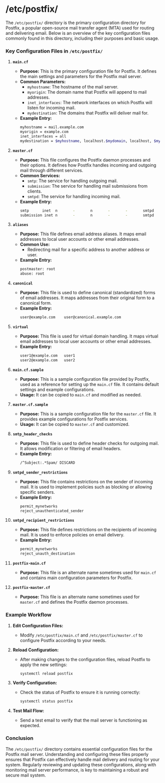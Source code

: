# /etc/postfix/
The `/etc/postfix/` directory is the primary configuration directory for Postfix, a popular open-source mail transfer agent (MTA) used for routing and delivering email. Below is an overview of the key configuration files commonly found in this directory, including their purposes and basic usage.

### Key Configuration Files in `/etc/postfix/`

1. **`main.cf`**
   - **Purpose:** This is the primary configuration file for Postfix. It defines the main settings and parameters for the Postfix mail server.
   - **Common Parameters:**
     - `myhostname`: The hostname of the mail server.
     - `myorigin`: The domain name that Postfix will append to mail addresses.
     - `inet_interfaces`: The network interfaces on which Postfix will listen for incoming mail.
     - `mydestination`: The domains that Postfix will deliver mail for.
   - **Example Entry:**
     ```sh
     myhostname = mail.example.com
     myorigin = example.com
     inet_interfaces = all
     mydestination = $myhostname, localhost.$mydomain, localhost, $mydomain
     ```

2. **`master.cf`**
   - **Purpose:** This file configures the Postfix daemon processes and their options. It defines how Postfix handles incoming and outgoing mail through different services.
   - **Common Services:**
     - `smtp`: The service for handling outgoing mail.
     - `submission`: The service for handling mail submissions from clients.
     - `smtpd`: The service for handling incoming mail.
   - **Example Entry:**
     ```sh
     smtp      inet  n       -       n       -       -       smtpd
     submission inet n       -       n       -       -       smtpd
     ```

3. **`aliases`**
   - **Purpose:** This file defines email address aliases. It maps email addresses to local user accounts or other email addresses.
   - **Common Use:**
     - Redirecting mail for a specific address to another address or user.
   - **Example Entry:**
     ```sh
     postmaster: root
     abuse: root
     ```

4. **`canonical`**
   - **Purpose:** This file is used to define canonical (standardized) forms of email addresses. It maps addresses from their original form to a canonical form.
   - **Example Entry:**
     ```sh
     user@example.com    user@canonical.example.com
     ```

5. **`virtual`**
   - **Purpose:** This file is used for virtual domain handling. It maps virtual email addresses to local user accounts or other email addresses.
   - **Example Entry:**
     ```sh
     user1@example.com   user1
     user2@example.com   user2
     ```

6. **`main.cf.sample`**
   - **Purpose:** This is a sample configuration file provided by Postfix, used as a reference for setting up the `main.cf` file. It contains default settings and example configurations.
   - **Usage:** It can be copied to `main.cf` and modified as needed.

7. **`master.cf.sample`**
   - **Purpose:** This is a sample configuration file for the `master.cf` file. It provides example configurations for Postfix services.
   - **Usage:** It can be copied to `master.cf` and customized.

8. **`smtp_header_checks`**
   - **Purpose:** This file is used to define header checks for outgoing mail. It allows modification or filtering of email headers.
   - **Example Entry:**
     ```sh
     /^Subject:.*Spam/ DISCARD
     ```

9. **`smtpd_sender_restrictions`**
   - **Purpose:** This file contains restrictions on the sender of incoming mail. It is used to implement policies such as blocking or allowing specific senders.
   - **Example Entry:**
     ```sh
     permit_mynetworks
     reject_unauthenticated_sender
     ```

10. **`smtpd_recipient_restrictions`**
    - **Purpose:** This file defines restrictions on the recipients of incoming mail. It is used to enforce policies on email delivery.
    - **Example Entry:**
      ```sh
      permit_mynetworks
      reject_unauth_destination
      ```

11. **`postfix-main.cf`**
    - **Purpose:** This file is an alternate name sometimes used for `main.cf` and contains main configuration parameters for Postfix.

12. **`postfix-master.cf`**
    - **Purpose:** This file is an alternate name sometimes used for `master.cf` and defines the Postfix daemon processes.

### Example Workflow

1. **Edit Configuration Files:**
   - Modify `/etc/postfix/main.cf` and `/etc/postfix/master.cf` to configure Postfix according to your needs.

2. **Reload Configuration:**
   - After making changes to the configuration files, reload Postfix to apply the new settings:
     ```sh
     systemctl reload postfix
     ```

3. **Verify Configuration:**
   - Check the status of Postfix to ensure it is running correctly:
     ```sh
     systemctl status postfix
     ```

4. **Test Mail Flow:**
   - Send a test email to verify that the mail server is functioning as expected.

### Conclusion

The `/etc/postfix/` directory contains essential configuration files for the Postfix mail server. Understanding and configuring these files properly ensures that Postfix can effectively handle mail delivery and routing for your system. Regularly reviewing and updating these configurations, along with monitoring mail server performance, is key to maintaining a robust and secure mail system.
